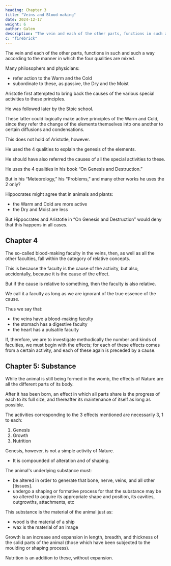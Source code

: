```yaml
---
heading: Chapter 3
title: "Veins and Blood-making"
date: 2024-12-17
weight: 6
author: Galen
description: "The vein and each of the other parts, functions in such and such a way according to the manner in which the four qualities are mixed"
c: "firebrick"
---
```



The vein and each of the other parts, functions in such and such a way according to the manner in which the four qualities are mixed.

Many philosophers and physicians:
- refer action to the Warm and the Cold
- subordinate to these, as passive, the Dry and the Moist

Aristotle first attempted to bring back the causes of the various special activities to these principles.

He was followed later by the Stoic school.

These latter could logically make active principles of the Warm and Cold, since they refer the change of the elements themselves into one another to certain diffusions and condensations.

This does not hold of Aristotle, however.

He used the 4 qualities to explain the genesis of the elements.

He should have also referred the causes of all the special activities to these. 

He uses the 4 qualities in his book “On Genesis and Destruction.” 

But in his “Meteorology,” his “Problems,” and many other works he uses the 2 only? 

Hippocrates might agree that in animals and plants:
- the Warm and Cold are more active
- the Dry and Moist are less

 <!-- he might perhaps have even  on his side. -->

But Hippocrates and Aristotle in “On Genesis and Destruction” would deny that this happens in all cases.


<!-- , at least, Aristotle chose to remember what he himself taught us in his work  not as a matter of simple statement, but with an accompanying demonstration.  -->

<!-- I have, however, also investigated these questions, in so far as they are of value to a physician, in my work “On Temperaments.” -->


## Chapter 4

The so-called blood-making faculty in the veins, then, as well as all the other faculties, fall within the category of relative concepts.

This is because the faculty is the cause of the activity, but also, accidentally, because it is the cause of the effect.

But if the cause is relative to something, then the faculty is also relative.

<!-- —for it is the cause of what results from it, and of nothing else—it is obvious that  -->

We call it a faculty as long as we are ignorant of the true essence of the cause.

Thus we say that:
- the veins have a blood-making faculty
- the stomach has a digestive faculty
- the heart has a pulsatile faculty 

<!-- in the heart, and in each of the other parts a special faculty corresponding to the function or activity of that part.  -->

If, therefore, we are to investigate methodically the number and kinds of faculties, we must begin with the effects; for each of these effects comes from a certain activity, and each of these again is preceded by a cause.


## Chapter 5: Substance

While the animal is still being formed in the womb, the effects of Nature are all the different parts of its body.

After it has been born, an effect in which all parts share is the progress of each to its full size, and thereafter its maintenance of itself as long as possible.

The activities corresponding to the 3 effects mentioned are necessarily 3, 1 to each:

1. Genesis
2. Growth
3. Nutrition

Genesis, however, is not a simple activity of Nature.
- It is compounded of alteration and of shaping.

The animal's underlying substance must:
- be altered in order to generate that bone, nerve, veins, and all other [tissues].
- undergo a shaping or formative process for that the substance may be so altered to acquire its appropriate shape and position, its cavities, outgrowths, attachments, etc

This substance is the material of the animal just as:
- wood is the material of a ship
- wax is the material of an image

Growth is an increase and expansion in length, breadth, and thickness of the solid parts of the animal (those which have been subjected to the moulding or shaping process). 

Nutrition is an addition to these, without expansion.


